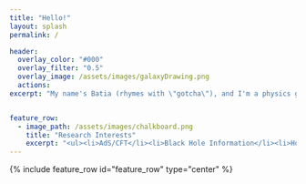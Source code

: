 ```yaml
---
title: "Hello!"
layout: splash
permalink: /

header:
  overlay_color: "#000"
  overlay_filter: "0.5"
  overlay_image: /assets/images/galaxyDrawing.png
  actions:
excerpt: "My name's Batia (rhymes with \"gotcha\"), and I'm a physics grad student. Please enjoy my website!"


feature_row:
  - image_path: /assets/images/chalkboard.png
    title: "Research Interests"
    excerpt: "<ul><li>AdS/CFT</li><li>Black Hole Information</li><li>Holography</li><li>Quantum Information</li></ul>"
---
```


{% include feature_row id="feature_row" type="center" %}
